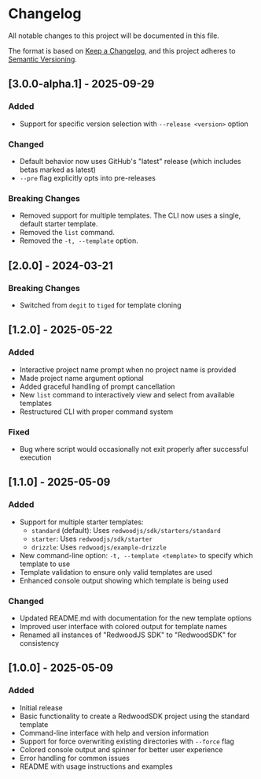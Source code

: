 # Changelog

All notable changes to this project will be documented in this file.

The format is based on [Keep a Changelog](https://keepachangelog.com/en/1.0.0/),
and this project adheres to [Semantic Versioning](https://semver.org/spec/v2.0.0.html).

## [3.0.0-alpha.1] - 2025-09-29

### Added
- Support for specific version selection with `--release <version>` option

### Changed
- Default behavior now uses GitHub's "latest" release (which includes betas marked as latest)
- `--pre` flag explicitly opts into pre-releases

### Breaking Changes
- Removed support for multiple templates. The CLI now uses a single, default starter template.
- Removed the `list` command.
- Removed the `-t, --template` option.

## [2.0.0] - 2024-03-21

### Breaking Changes
- Switched from `degit` to `tiged` for template cloning

## [1.2.0] - 2025-05-22

### Added
- Interactive project name prompt when no project name is provided
- Made project name argument optional
- Added graceful handling of prompt cancellation
- New `list` command to interactively view and select from available templates
- Restructured CLI with proper command system

### Fixed
- Bug where script would occasionally not exit properly after successful execution

## [1.1.0] - 2025-05-09

### Added
- Support for multiple starter templates:
  - `standard` (default): Uses `redwoodjs/sdk/starters/standard`
  - `starter`: Uses `redwoodjs/sdk/starter`
  - `drizzle`: Uses `redwoodjs/example-drizzle`
- New command-line option: `-t, --template <template>` to specify which template to use
- Template validation to ensure only valid templates are used
- Enhanced console output showing which template is being used

### Changed
- Updated README.md with documentation for the new template options
- Improved user interface with colored output for template names
- Renamed all instances of "RedwoodJS SDK" to "RedwoodSDK" for consistency

## [1.0.0] - 2025-05-09

### Added
- Initial release
- Basic functionality to create a RedwoodSDK project using the standard template
- Command-line interface with help and version information
- Support for force overwriting existing directories with `--force` flag
- Colored console output and spinner for better user experience
- Error handling for common issues
- README with usage instructions and examples
